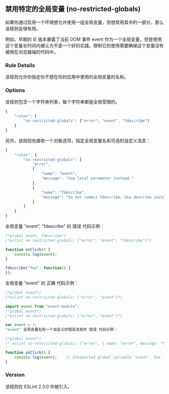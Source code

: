 ## 禁用特定的全局变量 (no-restricted-globals)

如果你通过启用一个环境想允许使用一组全局变量，但想禁用其中的一部分，那么该规则会很有用。

例如，早期的 IE 版本暴露了当前 DOM 事件 event 作为一个全局变量，但是使用这个变量长时间内被认为不是一个好的实践。限制它的使用需要确保这个变量没有被用在浏览器端的代码中。

### Rule Details
该规则允许你指定你不想在你的应用中使用的全局变量的名称。

### Options
该规则包含一个字符串列表，每个字符串都是全局受限的。
```js
{
    "rules": {
        "no-restricted-globals": ["error", "event", "fdescribe"]
    }
}
```

另外，该规则也接收一个对象选项，指定全局变量名和可选的自定义消息：
```js
{
    "rules": {
        "no-restricted-globals": [
            "error",
            {
                "name": "event",
                "message": "Use local parameter instead."
            },
            {
                "name": "fdescribe",
                "message": "Do not commit fdescribe. Use describe instead."
            }
        ]
    }
}
```

全局变量 "event", "fdescribe" 的 错误 代码示例：
```js
/*global event, fdescribe*/
/*eslint no-restricted-globals: ["error", "event", "fdescribe"]*/

function onClick() {
    console.log(event);
}

fdescribe("foo", function() {
});
```

全局变量 "event" 的 正确 代码示例：
```js
/*global event*/
/*eslint no-restricted-globals: ["error", "event"]*/

import event from "event-module";
/*global event*/
/*eslint no-restricted-globals: ["error", "event"]*/

var event = 1;
"event" 全局变量名和一个自定义的错误消息的 错误 代码示例：

/*global event*/
/* eslint no-restricted-globals: ["error", { name: "error", message: "Use local parameter instead." }] */

function onClick() {
    console.log(event);    // Unexpected global variable 'event'. Use local parameter instead.
}
```

### Version
该规则在 ESLint 2.3.0 中被引入。

